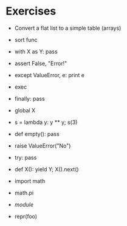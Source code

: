 # Exercises

- Convert a flat list to a simple table (arrays)

- sort func

- with X as Y: pass

- assert False, "Error!"

- except ValueError, e: print e

- exec

- finally: pass

- global X

- s = lambda y: y ** y; s(3)

- def empty(): pass

- raise ValueError("No")

- try: pass

- def X(): yield Y; X().next()

- import math
- math.pi
- _module_

- repr(foo)
